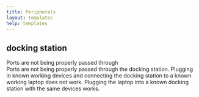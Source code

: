 ```yaml
---
title: Peripherals
layout: templates
help: templates
---
```


## docking station

Ports are not being properly passed through  
Ports are not being properly passed through the docking station. Plugging in known working devices and connecting the docking station to a known working laptop does not work. Plugging the laptop into a known docking station with the same devices works.
